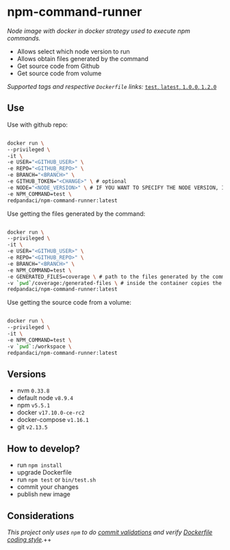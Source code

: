 # npm-command-runner

_Node image with docker in docker strategy used to execute npm commands._

* Allows select which node version to run
* Allows obtain files generated by the command
* Get source code from Github
* Get source code from volume

_Supported tags and respective `Dockerfile` links:_
[`test`, `latest`, `1.0.0`, `1.2.0`](Dockerfile)
## Use

Use with github repo:

```bash

docker run \
--privileged \
-it \
-e USER="<GITHUB_USER>" \
-e REPO="<GITHUB_REPO>" \
-e BRANCH="<BRANCH>" \
-e GITHUB_TOKEN="<CHANGE>" \ # optional
-e NODE="<NODE_VERSION>" \ # IF YOU WANT TO SPECIFY THE NODE VERSION, IF YOU DO NOT SPECIFY US BY DEFAULT 8 stable
-e NPM_COMMAND=test \
redpandaci/npm-command-runner:latest

```
Use getting the files generated by the command:

```bash

docker run \
--privileged \
-it \
-e USER="<GITHUB_USER>" \
-e REPO="<GITHUB_REPO>" \
-e BRANCH="<BRANCH>" \
-e NPM_COMMAND=test \
-e GENERATED_FILES=coverage \ # path to the files generated by the command
-v `pwd`/coverage:/generated-files \ # inside the container copies the generated files to path /generated-files
redpandaci/npm-command-runner:latest

```

Use getting the source code from a volume:

```bash

docker run \
--privileged \
-it \
-e NPM_COMMAND=test \
-v `pwd`:/workspace \
redpandaci/npm-command-runner:latest

```
## Versions

- nvm `0.33.8`
- default node `v8.9.4`
- npm `v5.5.1`
- docker `v17.10.0-ce-rc2`
- docker-compose `v1.16.1`
- git `v2.13.5`

## How to develop?

- run `npm install`
- upgrade Dockerfile
- run `npm test` or `bin/test.sh`
- commit your changes
- publish new image

## Considerations

_This project only uses `npm` to do [commit validations](https://github.com/willsoto/validate-commit) and verify [Dockerfile coding style](https://github.com/redcoolbeans/dockerlint)._++